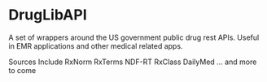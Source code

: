 # DrugLibAPI
A set of wrappers around the US government public drug rest APIs. Useful in EMR applications and other medical related apps.

Sources Include
RxNorm
RxTerms
NDF-RT
RxClass
DailyMed
... and more to come
